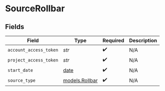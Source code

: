 # SourceRollbar


## Fields

| Field                                                                | Type                                                                 | Required                                                             | Description                                                          |
| -------------------------------------------------------------------- | -------------------------------------------------------------------- | -------------------------------------------------------------------- | -------------------------------------------------------------------- |
| `account_access_token`                                               | *str*                                                                | :heavy_check_mark:                                                   | N/A                                                                  |
| `project_access_token`                                               | *str*                                                                | :heavy_check_mark:                                                   | N/A                                                                  |
| `start_date`                                                         | [date](https://docs.python.org/3/library/datetime.html#date-objects) | :heavy_check_mark:                                                   | N/A                                                                  |
| `source_type`                                                        | [models.Rollbar](../models/rollbar.md)                               | :heavy_check_mark:                                                   | N/A                                                                  |